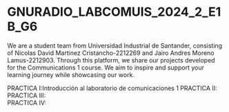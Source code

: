 # GNURADIO_LABCOMUIS_2024_2_E1B_G6

We are a student team from Universidad Industrial de Santander, consisting of Nicolas David Martinez Cristancho-2212269  and Jairo Andres Moreno Lamus-2212903. Through this platform, we share our projects developed for the Communications 1 course. We aim to inspire and support your learning journey while showcasing our work.

PRACTICA I:Introducción al laboratorio de comunicaciones 1
PRACTICA II:<br>
PRACTICA III:<br>
PRACTICA IV:
